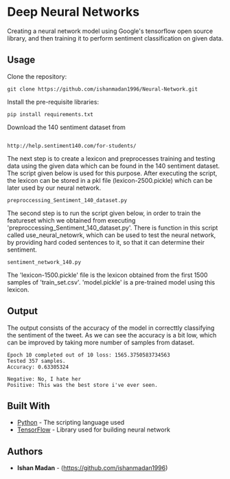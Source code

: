# Deep Neural Networks

Creating a neural network model using Google's tensorflow open source library, and then training it to perform sentiment classification on given data.

## Usage

Clone the repository:

```
git clone https://github.com/ishanmadan1996/Neural-Network.git
```

Install the pre-requisite libraries:

```
pip install requirements.txt
```
Download the 140 sentiment dataset from 
```

http://help.sentiment140.com/for-students/

```

The next step is to create a lexicon and preprocesses training and testing data using the given data which can be found in the 140 sentiment dataset. The script given below is used for this purpose. After executing the script, the lexicon can be stored in a pkl file (lexicon-2500.pickle) which can be later used by our neural network.
```
preproccessing_Sentiment_140_dataset.py
```

The second step is to run the script given below, in order to train the featureset which we obtained from executing 'preproccessing_Sentiment_140_dataset.py'. There is function in this script called use_neural_netowrk, which can be used to test the neural network, by providing hard coded sentences to it, so that it can determine their sentiment.
```
sentiment_network_140.py
```
The 'lexicon-1500.pickle' file is the lexicon obtained from the first 1500 samples of 'train_set.csv'. 'model.pickle' is a pre-trained model using this lexicon.

## Output
The output consists of the accuracy of the model in correcttly classifying the sentiment of the tweet. As we can see the accuracy is a bit low, which can be improved by taking more number of samples from dataset.

```
Epoch 10 completed out of 10 loss: 1565.3750583734563
Tested 357 samples.
Accuracy: 0.63305324

Negative: No, I hate her
Positive: This was the best store i've ever seen.

```

## Built With

* [Python](https://www.python.org/doc/) - The scripting language used
* [TensorFlow](https://www.tensorflow.org/get_started/) - Library used for building neural network

## Authors

* **Ishan Madan** - (https://github.com/ishanmadan1996)

